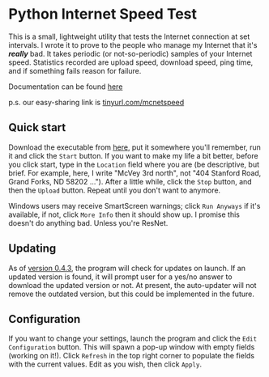 # Python Internet Speed Test

This is a small, lightweight utility that tests the Internet connection at set intervals.  I wrote it to prove to the people who manage my Internet that it's ***really*** bad.  It takes periodic (or not-so-periodic) samples of your Internet speed.  Statistics recorded are upload speed, download speed, ping time, and if something fails reason for failure.  

Documentation can be found [here][docs]

p.s. our easy-sharing link is [tinyurl.com/mcnetspeed][tinyurl.con/mcnetspeed]

## Quick start

Download the executable from [here][0], put it somewhere you'll remember, run it and click the `Start` button.  If you want to make my life a bit better, before you click start, type in the `Location` field where you are (be descriptive, but brief.  For example, here, I write "McVey 3rd north", not "404 Stanford Road, Grand Forks, ND 58202 ...").  After a little while, click the `Stop` button, and then the `Upload` button.  Repeat until you don't want to anymore.

Windows users may receive SmartScreen warnings; click `Run Anyways` if it's available, if not, click `More Info` then it should show up.  I promise this doesn't do anything bad.  Unless you're ResNet.

## Updating

As of [version 0.4.3][1], the program will check for updates on launch.  If an updated version is found, it will prompt user for a yes/no answer to download the updated version or not.  At present, the auto-updater will not remove the outdated version, but this could be implemented in the future.

## Configuration
If you want to change your settings, launch the program and click the `Edit Configuration` button.  This will spawn a pop-up window with empty fields (working on it!). Click `Refresh` in the top right corner to populate the fields with the current values.  Edit as you wish, then click `Apply`.  

[0]: https://github.com/mishaturnbull/PySpeedTest/releases	"Latest Release"
[1]: https://github.com/mishaturnbull/PySpeedTest/releases/v0.4.3	"Version 0.4.3"
[tinyurl.con/mcnetspeed]: tinyurl.com/mcnetspeed
[docs]: https://mishaturnbull.github.io/PySpeedTest/